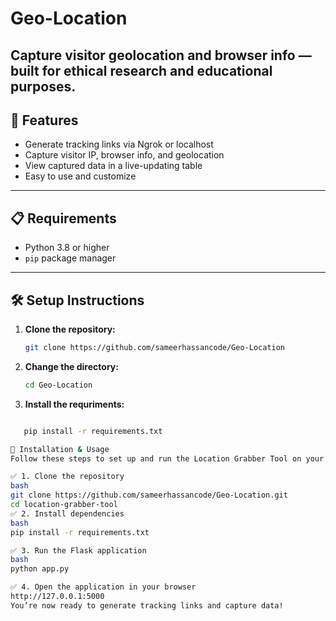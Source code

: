 # Geo-Location
Capture visitor geolocation and browser info — built for ethical research and educational purposes.
---

## 🚀 Features

- Generate tracking links via Ngrok or localhost
- Capture visitor IP, browser info, and geolocation
- View captured data in a live-updating table
- Easy to use and customize

---

## 📋 Requirements

- Python 3.8 or higher
- `pip` package manager

---

## 🛠️ Setup Instructions

1. **Clone the repository:**

   ```bash
   git clone https://github.com/sameerhassancode/Geo-Location
2. **Change the directory:**
   ```bash
   cd Geo-Location
3. **Install the requriments:**
   ```bash
```bash
   pip install -r requirements.txt

🧰 Installation & Usage
Follow these steps to set up and run the Location Grabber Tool on your local machine:

✅ 1. Clone the repository
bash
git clone https://github.com/sameerhassancode/Geo-Location.git
cd location-grabber-tool
✅ 2. Install dependencies
bash
pip install -r requirements.txt

✅ 3. Run the Flask application
bash
python app.py

✅ 4. Open the application in your browser
http://127.0.0.1:5000
You’re now ready to generate tracking links and capture data!
